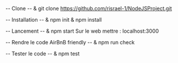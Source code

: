 -- Clone --
& git clone https://github.com/risrael-1/NodeJSProject.git

-- Installation --
& npm init
& npm install

-- Lancement --
& npm start
Sur le web mettre : localhost:3000

-- Rendre le code AirBnB friendly --
& npm run check

-- Tester le code --
& npm test
